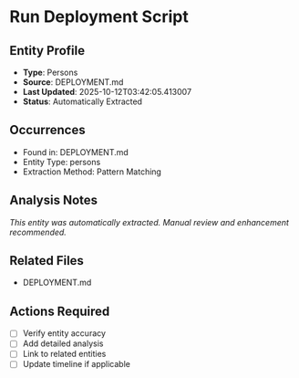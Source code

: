 # Run Deployment Script

## Entity Profile
- **Type**: Persons
- **Source**: DEPLOYMENT.md
- **Last Updated**: 2025-10-12T03:42:05.413007
- **Status**: Automatically Extracted

## Occurrences
- Found in: DEPLOYMENT.md
- Entity Type: persons
- Extraction Method: Pattern Matching

## Analysis Notes
*This entity was automatically extracted. Manual review and enhancement recommended.*

## Related Files
- DEPLOYMENT.md

## Actions Required
- [ ] Verify entity accuracy
- [ ] Add detailed analysis
- [ ] Link to related entities
- [ ] Update timeline if applicable

